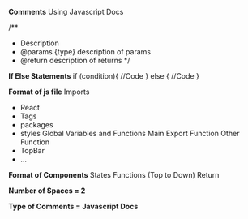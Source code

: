 **Comments**
Using Javascript Docs

/**
 * Description
 * @params {type} description of params
 * @return description of returns
 */


**If Else Statements**
if (condition){
  //Code
} else {
  //Code
}

**Format of js file**
Imports
- React
- Tags
- packages
- styles
Global Variables and Functions
Main Export Function
Other Function
- TopBar
- ...

**Format of Components**
States
Functions (Top to Down)
Return

**Number of Spaces = 2**

**Type of Comments = Javascript Docs**

